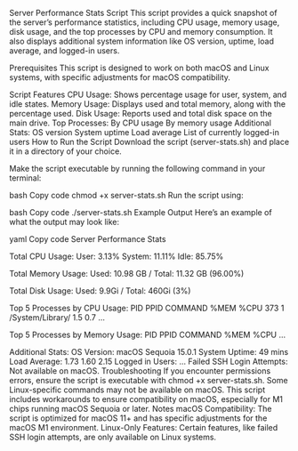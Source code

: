 Server Performance Stats Script
This script provides a quick snapshot of the server’s performance statistics, including CPU usage, memory usage, disk usage, and the top processes by CPU and memory consumption. It also displays additional system information like OS version, uptime, load average, and logged-in users.

Prerequisites
This script is designed to work on both macOS and Linux systems, with specific adjustments for macOS compatibility.

Script Features
CPU Usage: Shows percentage usage for user, system, and idle states.
Memory Usage: Displays used and total memory, along with the percentage used.
Disk Usage: Reports used and total disk space on the main drive.
Top Processes:
By CPU usage
By memory usage
Additional Stats:
OS version
System uptime
Load average
List of currently logged-in users
How to Run the Script
Download the script (server-stats.sh) and place it in a directory of your choice.

Make the script executable by running the following command in your terminal:

bash
Copy code
chmod +x server-stats.sh
Run the script using:

bash
Copy code
./server-stats.sh
Example Output
Here’s an example of what the output may look like:

yaml
Copy code
Server Performance Stats

Total CPU Usage:
User: 3.13% System: 11.11% Idle: 85.75%

Total Memory Usage:
Used: 10.98 GB / Total: 11.32 GB (96.00%)

Total Disk Usage:
Used: 9.9Gi / Total: 460Gi (3%)

Top 5 Processes by CPU Usage:
  PID   PPID COMMAND          %MEM  %CPU
   373     1 /System/Library/   1.5  0.7
   ...

Top 5 Processes by Memory Usage:
  PID   PPID COMMAND          %MEM  %CPU
   ...

Additional Stats:
OS Version: macOS Sequoia 15.0.1
System Uptime: 49 mins
Load Average: 1.73 1.60 2.15
Logged in Users: ...
Failed SSH Login Attempts: Not available on macOS.
Troubleshooting
If you encounter permissions errors, ensure the script is executable with chmod +x server-stats.sh.
Some Linux-specific commands may not be available on macOS. This script includes workarounds to ensure compatibility on macOS, especially for M1 chips running macOS Sequoia or later.
Notes
macOS Compatibility: The script is optimized for macOS 11+ and has specific adjustments for the macOS M1 environment.
Linux-Only Features: Certain features, like failed SSH login attempts, are only available on Linux systems.
